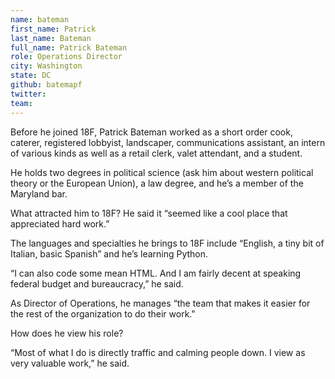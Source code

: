 ```yaml
---
name: bateman
first_name: Patrick
last_name: Bateman
full_name: Patrick Bateman
role: Operations Director
city: Washington
state: DC
github: batemapf
twitter:
team: 
---
```

Before he joined 18F, Patrick Bateman worked as a short order cook, caterer, registered lobbyist, landscaper, communications assistant, an intern of various kinds as well as a retail clerk, valet attendant, and a student. 

He holds  two degrees in political science (ask him about western political theory or the European Union), a law degree, and he’s a member of the Maryland bar.

What attracted him to 18F? He said it “seemed like a cool place that appreciated hard work.”

The languages and specialties he brings to 18F include “English, a tiny bit of Italian, basic Spanish” and he’s learning Python. 

“I can also code some mean HTML. And I am fairly decent at speaking federal budget and bureaucracy,” he said.

As Director of Operations, he manages “the team that makes it easier for the rest of the organization to do their work."

How does he view his role?

“Most of what I do is directly traffic and calming people down. I view as very valuable work,” he said.
